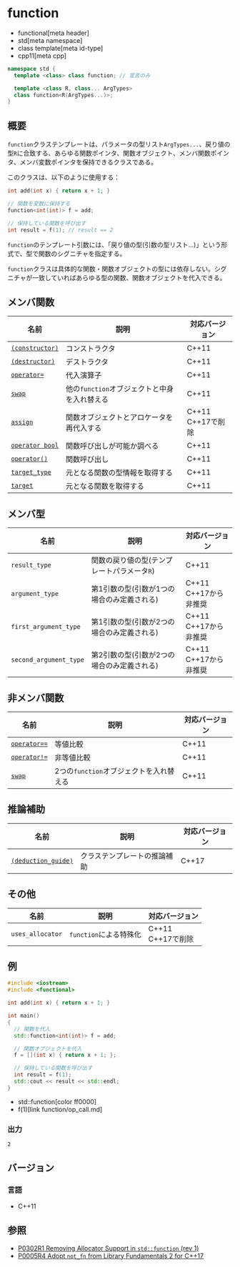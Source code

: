 # function
* functional[meta header]
* std[meta namespace]
* class template[meta id-type]
* cpp11[meta cpp]

```cpp
namespace std {
  template <class> class function; // 宣言のみ

  template <class R, class... ArgTypes>
  class function<R(ArgTypes...)>;
}
```

## 概要
`function`クラステンプレートは、パラメータの型リスト`ArgTypes...`、戻り値の型`R`に合致する、あらゆる関数ポインタ、関数オブジェクト、メンバ関数ポインタ、メンバ変数ポインタを保持できるクラスである。

このクラスは、以下のように使用する：

```cpp
int add(int x) { return x + 1; }

// 関数を変数に保持する
function<int(int)> f = add;

// 保持している関数を呼び出す
int result = f(1); // result == 2
```

`function`のテンプレート引数には、「戻り値の型(引数の型リスト...)」という形式で、型で関数のシグニチャを指定する。

`function`クラスは具体的な関数・関数オブジェクトの型には依存しない。シグニチャが一致していればあらゆる型の関数、関数オブジェクトを代入できる。


## メンバ関数

| 名前 | 説明 | 対応バージョン |
|--------------------------------------------|----------------------------------------------|-------|
| [`(constructor)`](function/op_constructor.md)  | コンストラクタ                         | C++11 |
| [`(destructor)`](function/op_destructor.md)  | デストラクタ                             | C++11 |
| [`operator=`](function/op_assign.md)     | 代入演算子                                   | C++11 |
| [`swap`](function/swap.md)               | 他の`function`オブジェクトと中身を入れ替える | C++11 |
| [`assign`](function/assign.md)           | 関数オブジェクトとアロケータを再代入する     | C++11<br/> C++17で削除 |
| [`operator bool`](function/op_bool.md)   | 関数呼び出しが可能か調べる                   | C++11 |
| [`operator()`](function/op_call.md)      | 関数呼び出し                                 | C++11 |
| [`target_type`](function/target_type.md) | 元となる関数の型情報を取得する               | C++11 |
| [`target`](function/target.md)           | 元となる関数を取得する                       | C++11 |


## メンバ型

| 名前 | 説明 | 対応バージョン |
|------------------------|---------------------------------------------|-------|
| `result_type`          | 関数の戻り値の型(テンプレートパラメータ`R`) | C++11 |
| `argument_type`        | 第1引数の型(引数が1つの場合のみ定義される)  | C++11<br/> C++17から非推奨 |
| `first_argument_type`  | 第1引数の型(引数が2つの場合のみ定義される)  | C++11<br/> C++17から非推奨 |
| `second_argument_type` | 第2引数の型(引数が2つの場合のみ定義される)  | C++11<br/> C++17から非推奨 |


## 非メンバ関数

| 名前 | 説明 | 対応バージョン |
|--------------------------------------------|-----------------------------------------|-------|
| [`operator==`](function/op_equal.md)     | 等値比較                                | C++11 |
| [`operator!=`](function/op_not_equal.md) | 非等値比較                              | C++11 |
| [`swap`](function/swap_free.md)          | 2つの`function`オブジェクトを入れ替える | C++11 |


## 推論補助

| 名前 | 説明 | 対応バージョン |
|---------------------------------------------|------------------------------------|-------|
| [`(deduction_guide)`](function/op_deduction_guide.md) | クラステンプレートの推論補助 | C++17 |


## その他

| 名前 | 説明 | 対応バージョン |
|------------------|------------------------|-------|
| `uses_allocator` | `function`による特殊化 | C++11<br/> C++17で削除 |


## 例
```cpp
#include <iostream>
#include <functional>

int add(int x) { return x + 1; }

int main()
{
  // 関数を代入
  std::function<int(int)> f = add;

  // 関数オブジェクトを代入
  f = [](int x) { return x + 1; };

  // 保持している関数を呼び出す
  int result = f(1);
  std::cout << result << std::endl;
}
```
* std::function[color ff0000]
* f(1)[link function/op_call.md]

### 出力
```
2
```

## バージョン
### 言語
- C++11

## 参照
- [P0302R1 Removing Allocator Support in `std::function` (rev 1)](http://www.open-std.org/jtc1/sc22/wg21/docs/papers/2016/p0302r1.html)
- [P0005R4 Adopt `not_fn` from Library Fundamentals 2 for C++17](http://www.open-std.org/jtc1/sc22/wg21/docs/papers/2016/p0005r4.html)
